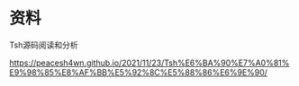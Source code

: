 # 资料

Tsh源码阅读和分析 

https://peacesh4wn.github.io/2021/11/23/Tsh%E6%BA%90%E7%A0%81%E9%98%85%E8%AF%BB%E5%92%8C%E5%88%86%E6%9E%90/